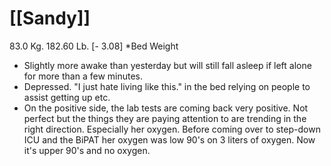 # [[Sandy]]
83.0 Kg. 182.60 Lb. [- 3.08] *Bed Weight
- Slightly more awake than yesterday but will still fall asleep if left alone for more than a few minutes.
- Depressed.  "I just hate living like this." in the bed relying on people to assist getting up etc.
- On the positive side, the lab tests are coming back very positive.  Not perfect but the things they are paying attention to are trending in the right direction.  Especially her oxygen.  Before coming over to step-down ICU and the BiPAT her oxygen was low 90's on 3 liters of oxygen.  Now it's upper 90's and no oxygen.